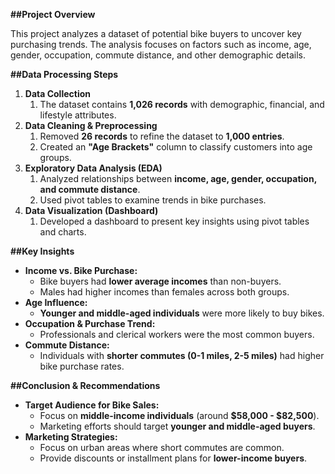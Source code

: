 
**##Project Overview**

This project analyzes a dataset of potential bike buyers to uncover key purchasing trends. The analysis focuses on factors such as income, age, gender, occupation, commute distance, and other demographic details.

**##Data Processing Steps**

1. **Data Collection**
   1. The dataset contains **1,026 records** with demographic, financial, and lifestyle attributes.
1. **Data Cleaning & Preprocessing**
   1. Removed **26 records** to refine the dataset to **1,000 entries**.
   1. Created an **"Age Brackets"** column to classify customers into age groups.
1. **Exploratory Data Analysis (EDA)**
   1. Analyzed relationships between **income, age, gender, occupation, and commute distance**.
   1. Used pivot tables to examine trends in bike purchases.
1. **Data Visualization (Dashboard)**
   1. Developed a dashboard to present key insights using pivot tables and charts.

**##Key Insights**

- **Income vs. Bike Purchase:**
  - Bike buyers had **lower average incomes** than non-buyers.
  - Males had higher incomes than females across both groups.
- **Age Influence:**
  - **Younger and middle-aged individuals** were more likely to buy bikes.
- **Occupation & Purchase Trend:**
  - Professionals and clerical workers were the most common buyers.
- **Commute Distance:**
  - Individuals with **shorter commutes (0-1 miles, 2-5 miles)** had higher bike purchase rates.

**##Conclusion & Recommendations**

- **Target Audience for Bike Sales:**
  - Focus on **middle-income individuals** (around **$58,000 - $82,500**).
  - Marketing efforts should target **younger and middle-aged buyers**.
- **Marketing Strategies:**
  - Focus on urban areas where short commutes are common.
  - Provide discounts or installment plans for **lower-income buyers**.

